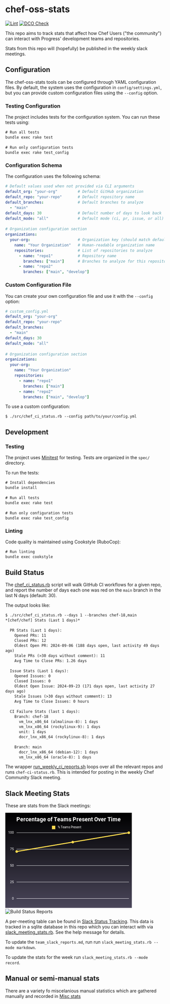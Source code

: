# chef-oss-stats

[![Lint](https://github.com/jaymzh/chef-oss-stats/actions/workflows/lint.yml/badge.svg)](https://github.com/jaymzh/chef-oss-stats/actions/workflows/lint.yml)
[![DCO Check](https://github.com/jaymzh/chef-oss-stats/actions/workflows/dco.yml/badge.svg)](https://github.com/jaymzh/chef-oss-stats/actions/workflows/dco.yml)

This repo aims to track stats that affect how Chef Users ("the community") can
interact with Progress' development teams and repositories.

Stats from this repo will (hopefully) be published in the weekly slack meetings.

## Configuration

The chef-oss-stats tools can be configured through YAML configuration files.
By default, the system uses the configuration in `config/settings.yml`, but you can
provide custom configuration files using the `--config` option.

### Testing Configuration

The project includes tests for the configuration system. You can run these tests using:

```shell
# Run all tests
bundle exec rake test

# Run only configuration tests
bundle exec rake test_config
```

### Configuration Schema

The configuration uses the following schema:

```yaml
# Default values used when not provided via CLI arguments
default_org: "your-org"         # Default GitHub organization
default_repo: "your-repo"       # Default repository name
default_branches:               # Default branches to analyze
  - "main"
default_days: 30                # Default number of days to look back
default_mode: "all"             # Default mode (ci, pr, issue, or all)

# Organization configuration section
organizations:
  your-org:                     # Organization key (should match default_org for default behavior)
    name: "Your Organization"   # Human-readable organization name
    repositories:               # List of repositories to analyze
      - name: "repo1"           # Repository name
        branches: ["main"]      # Branches to analyze for this repository
      - name: "repo2"
        branches: ["main", "develop"]
```

### Custom Configuration File

You can create your own configuration file and use it with the `--config` option:

```yaml
# custom_config.yml
default_org: "your-org"
default_repo: "your-repo"
default_branches: 
  - "main"
default_days: 30
default_mode: "all"

# Organization configuration section
organizations:
  your-org:
    name: "Your Organization"
    repositories:
      - name: "repo1"
        branches: ["main"]
      - name: "repo2"
        branches: ["main", "develop"]
```

To use a custom configuration:

```shell
$ ./src/chef_ci_status.rb --config path/to/your/config.yml
```

## Development

### Testing

The project uses [Minitest](https://github.com/seattlerb/minitest) for testing. Tests are organized in the `spec/` directory.

To run the tests:

```shell
# Install dependencies
bundle install

# Run all tests
bundle exec rake test

# Run only configuration tests
bundle exec rake test_config
```

### Linting

Code quality is maintained using Cookstyle (RuboCop):

```shell
# Run linting
bundle exec cookstyle
```

## Build Status

The [chef_ci_status.rb](src/chef_ci_status.rb) script will walk GitHub CI
workflows for a given repo, and report the number of days each one was red on
the `main` branch in the last N days (default: 30).

The output looks like:

```shell
$ ./src/chef_ci_status.rb --days 1 --branches chef-18,main
*[chef/chef] Stats (Last 1 days)*

  PR Stats (Last 1 days):
    Opened PRs: 11
    Closed PRs: 12
    Oldest Open PR: 2024-09-06 (188 days open, last activity 49 days ago)
    Stale PRs (>30 days without comment): 11
    Avg Time to Close PRs: 1.26 days

  Issue Stats (Last 1 days):
    Opened Issues: 0
    Closed Issues: 0
    Oldest Open Issue: 2024-09-23 (171 days open, last activity 27 days ago)
    Stale Issues (>30 days without comment): 13
    Avg Time to Close Issues: 0 hours

  CI Failure Stats (last 1 days):
    Branch: chef-18
      vm_lnx_x86_64 (almalinux-8): 1 days
      vm_lnx_x86_64 (rockylinux-9): 1 days
      unit: 1 days
      docr_lnx_x86_64 (rockylinux-8): 1 days

    Branch: main
      docr_lnx_x86_64 (debian-12): 1 days
      vm_lnx_x86_64 (oracle-8): 1 days
```

The wrapper [run_weekly_ci_reports.sh](src/run_weekly_ci_reports.sh) loops
over all the relevant repos and runs `chef-ci-status.rb`. This is intended
for posting in the weekly Chef Community Slack meeting.

## Slack Meeting Stats

These are stats from the Slack meetings:

![Attendance](images/attendance-small.png) ![Build Status
Reports](images/build_status-small.png)

A per-meeting table can be found in [Slack Status
Tracking](team_slack_reports.md). This data is tracked in a sqlite database in
this repo which you can interact with via
[slack_meeting_stats.rb](src/slack_meeting_stats.rb). See the help message for
details.

To update the `team_slack_reports.md`, run run `slack_meeting_stats.rb --mode
markdown`.

To update the stats for the week run `slack_meeting_stats.rb --mode record`.

## Manual or semi-manual stats

There are a variety fo miscelanious manual statistics which are gathered
manually and recorded in [Misc stats](manual_stats/misc.md)
